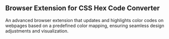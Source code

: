 ## Browser Extension for CSS Hex Code Converter

An advanced browser extension that updates and highlights color codes on webpages based on a predefined color mapping, ensuring seamless design adjustments and visualization.